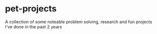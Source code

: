 # pet-projects
A collection of some noteable problem solving, research and fun projects I've done in the past 2 years
